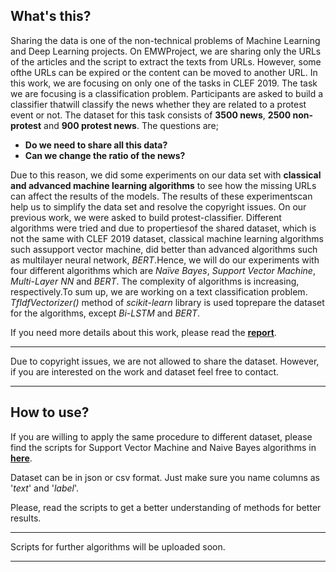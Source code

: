 ## What's this?
Sharing the data is one of the non-technical problems of Machine Learning and Deep Learning projects.
On EMWProject, we are sharing only the URLs of the articles and the script to extract the texts from URLs.
However, some ofthe URLs can be expired or the content can be moved to another URL.
In this work, we are focusing on only one of the tasks in CLEF 2019. The task we are focusing is a classification problem.
Participants are asked to build a classifier thatwill classify the news whether they are related to a protest event or not.
The dataset for this task consists of  **3500 news**, **2500 non-protest** and  **900 protest news**.
The questions are;

* **Do we need to share all this data?**
* **Can we change the ratio of the news?**

Due to this reason, we did some experiments on our data set with **classical and advanced machine learning algorithms** to see how 
the missing URLs can affect the results of the models. The results of these experimentscan help us to simplify the data set and resolve 
the copyright issues. On our previous work, we were asked to build protest-classifier. Different algorithms were tried and due to propertiesof 
the shared dataset, which is not the same with CLEF 2019 dataset, classical machine learning algorithms such assupport vector machine, 
did better than advanced algorithms such as multilayer neural network, *BERT*.Hence, we will do our experiments with four different algorithms 
which are *Naïve Bayes*, *Support Vector Machine*, *Multi-Layer NN* and *BERT*. The complexity of algorithms is increasing, respectively.To sum up, 
we are working on a text classification problem. *TfIdfVectorizer()* method of *scikit-learn* library is used toprepare the dataset for the algorithms, except *Bi-LSTM* and *BERT*.

If you need more details about this work, please read the [**report**](https://github.com/fatihbeyhan/DataSharing/blob/master/report/Data_Size_Effect_Report.pdf).

***
Due to copyright issues, we are not allowed to share the dataset. However, if you are interested on the work and dataset feel free to contact.
***

## How to use?

If you are willing to apply the same procedure to different dataset, please find the scripts for Support Vector Machine and Naive Bayes algorithms in [**here**](https://github.com/fatihbeyhan/DataSharing/tree/master/scripts).  

Dataset can be in json or csv format. Just make sure you name columns as '*text*' and '*label*'.

Please, read the scripts to get a better understanding of methods for better results.

***
Scripts for further algorithms will be uploaded soon.
***
